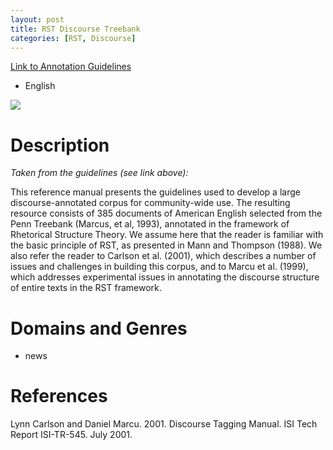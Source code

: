 ```yaml
---
layout: post
title: RST Discourse Treebank
categories: [RST, Discourse]
---
```


<!--- Main URL: add exactly one link here, replacing only the URL --->
[Link to Annotation Guidelines](https://www.isi.edu/~marcu/discourse/tagging-ref-manual.pdf)

<!--- Languages -->
* English

<!-- Teaser image, delete next line if none -->
![](http://sigann.github.io/guido/images/2022-02-17-rstdt.png)

<!-- Description -->
# Description
*Taken from the guidelines (see link above):*

This reference manual presents the guidelines used to develop a large discourse-annotated corpus
for community-wide use. The resulting resource consists of 385 documents of American English
selected from the Penn Treebank (Marcus, et al, 1993), annotated in the framework of Rhetorical
Structure Theory. We assume here that the reader is familiar with the basic principle of RST, as
presented in Mann and Thompson (1988). We also refer the reader to Carlson et al. (2001), which
describes a number of issues and challenges in building this corpus, and to Marcu et al. (1999),
which addresses experimental issues in annotating the discourse structure of entire texts in the
RST framework.

<!-- Domains and Genres -->
# Domains and Genres
* news

<!-- Any further references, links etc. -->
# References
Lynn Carlson and Daniel Marcu. 2001. Discourse Tagging Manual. ISI Tech Report ISI-TR-545. July 2001.



